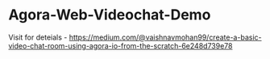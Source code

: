 # Agora-Web-Videochat-Demo

Visit for deteials - https://medium.com/@vaishnavmohan99/create-a-basic-video-chat-room-using-agora-io-from-the-scratch-6e248d739e78